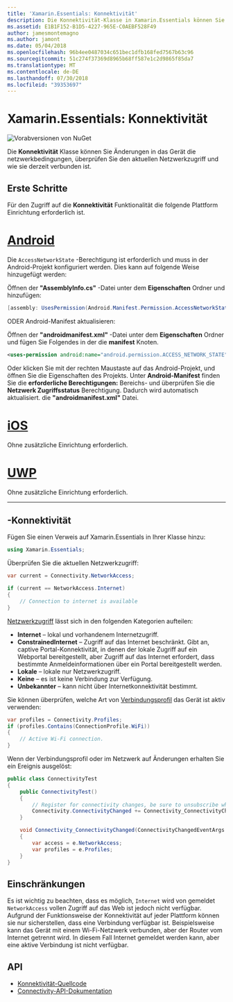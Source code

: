 ```yaml
---
title: 'Xamarin.Essentials: Konnektivität'
description: Die Konnektivität-Klasse in Xamarin.Essentials können Sie die Änderungen in das Gerät die netzwerkbedingungen zu überwachen, überprüfen Sie den aktuellen Netzwerkzugriff haben und wie sie derzeit verbunden ist.
ms.assetid: E1B1F152-B1D5-4227-965E-C0AEBF528F49
author: jamesmontemagno
ms.author: jamont
ms.date: 05/04/2018
ms.openlocfilehash: 96b4ee0487034c651bec1dfb168fed7567b63c96
ms.sourcegitcommit: 51c274f37369d8965b68ff587e1c2d9865f85da7
ms.translationtype: MT
ms.contentlocale: de-DE
ms.lasthandoff: 07/30/2018
ms.locfileid: "39353697"
---
```

# <a name="xamarinessentials-connectivity"></a>Xamarin.Essentials: Konnektivität

![Vorabversionen von NuGet](~/media/shared/pre-release.png)

Die **Konnektivität** Klasse können Sie Änderungen in das Gerät die netzwerkbedingungen, überprüfen Sie den aktuellen Netzwerkzugriff und wie sie derzeit verbunden ist.

## <a name="getting-started"></a>Erste Schritte

Für den Zugriff auf die **Konnektivität** Funktionalität die folgende Plattform Einrichtung erforderlich ist.

# <a name="androidtabandroid"></a>[Android](#tab/android)

Die `AccessNetworkState` -Berechtigung ist erforderlich und muss in der Android-Projekt konfiguriert werden. Dies kann auf folgende Weise hinzugefügt werden:

Öffnen der **"AssemblyInfo.cs"** -Datei unter dem **Eigenschaften** Ordner und hinzufügen:

```csharp
[assembly: UsesPermission(Android.Manifest.Permission.AccessNetworkState)]
```

ODER Android-Manifest aktualisieren:

Öffnen der **"androidmanifest.xml"** -Datei unter dem **Eigenschaften** Ordner und fügen Sie Folgendes in der die **manifest** Knoten.

```xml
<uses-permission android:name="android.permission.ACCESS_NETWORK_STATE" />
```

Oder klicken Sie mit der rechten Maustaste auf das Android-Projekt, und öffnen Sie die Eigenschaften des Projekts. Unter **Android-Manifest** finden Sie die **erforderliche Berechtigungen:** Bereichs- und überprüfen Sie die **Netzwerk Zugriffsstatus** Berechtigung. Dadurch wird automatisch aktualisiert. die **"androidmanifest.xml"** Datei.

# <a name="iostabios"></a>[iOS](#tab/ios)

Ohne zusätzliche Einrichtung erforderlich.

# <a name="uwptabuwp"></a>[UWP](#tab/uwp)

Ohne zusätzliche Einrichtung erforderlich.

-----

## <a name="using-connectivity"></a>-Konnektivität

Fügen Sie einen Verweis auf Xamarin.Essentials in Ihrer Klasse hinzu:

```csharp
using Xamarin.Essentials;
```

Überprüfen Sie die aktuellen Netzwerkzugriff:

```csharp
var current = Connectivity.NetworkAccess;

if (current == NetworkAccess.Internet)
{
    // Connection to internet is available
}
```

[Netzwerkzugriff](xref:Xamarin.Essentials.NetworkAccess) lässt sich in den folgenden Kategorien aufteilen:

* **Internet** – lokal und vorhandenem Internetzugriff.
* **ConstrainedInternet** – Zugriff auf das Internet beschränkt. Gibt an, captive Portal-Konnektivität, in denen der lokale Zugriff auf ein Webportal bereitgestellt, aber Zugriff auf das Internet erfordert, dass bestimmte Anmeldeinformationen über ein Portal bereitgestellt werden.
* **Lokale** – lokale nur Netzwerkzugriff.
* **Keine** – es ist keine Verbindung zur Verfügung.
* **Unbekannter** – kann nicht über Internetkonnektivität bestimmt.

Sie können überprüfen, welche Art von [Verbindungsprofil](xref:Xamarin.Essentials.ConnectionProfile) das Gerät ist aktiv verwenden:

```csharp
var profiles = Connectivity.Profiles;
if (profiles.Contains(ConnectionProfile.WiFi))
{
    // Active Wi-Fi connection.
}
```

Wenn der Verbindungsprofil oder im Netzwerk auf Änderungen erhalten Sie ein Ereignis ausgelöst:

```csharp
public class ConnectivityTest
{
    public ConnectivityTest()
    {
        // Register for connectivity changes, be sure to unsubscribe when finished
        Connectivity.ConnectivityChanged += Connectivity_ConnectivityChanged;
    }

    void Connectivity_ConnectivityChanged(ConnectivityChangedEventArgs  e)
    {
        var access = e.NetworkAccess;
        var profiles = e.Profiles;
    }
}
```

## <a name="limitations"></a>Einschränkungen

Es ist wichtig zu beachten, dass es möglich, `Internet` wird von gemeldet `NetworkAccess` vollen Zugriff auf das Web ist jedoch nicht verfügbar. Aufgrund der Funktionsweise der Konnektivität auf jeder Plattform können sie nur sicherstellen, dass eine Verbindung verfügbar ist. Beispielsweise kann das Gerät mit einem Wi-Fi-Netzwerk verbunden, aber der Router vom Internet getrennt wird. In diesem Fall Internet gemeldet werden kann, aber eine aktive Verbindung ist nicht verfügbar.

## <a name="api"></a>API

* [Konnektivität-Quellcode](https://github.com/xamarin/Essentials/tree/master/Xamarin.Essentials/Connectivity)
* [Connectivity-API-Dokumentation](xref:Xamarin.Essentials.Connectivity)
